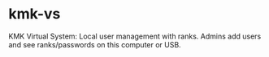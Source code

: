 # kmk-vs
KMK Virtual System: Local user management with ranks. Admins add users and see ranks/passwords on this computer or USB.
